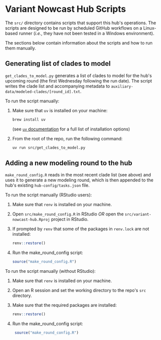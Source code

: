 # Variant Nowcast Hub Scripts

The `src/` directory contains scripts that support this hub's operations. The scripts are designed to be run by scheduled
GitHub workflows on a Linux-based runner (_i.e._, they have not been tested in a Windows environment).

The sections below contain information about the scripts and how to run them manually.

## Generating list of clades to model

`get_clades_to_model.py` generates a list of clades to model for the hub's upcoming round (the first Wednesday following
the run date). The script writes the clade list and accompanying metadata to `auxiliary-data/modeled-clades/[round_id].txt`.

To run the script manually:

1. Make sure that `uv` is installed on your machine:

    ```bash
    brew install uv
    ```

    (see [`uv` documentation](https://docs.astral.sh/uv/getting-started/installation/#installing-uv) for a full list of installation options)

2. From the root of the repo, run the following command:

    ```bash
    uv run src/get_clades_to_model.py
    ```

## Adding a new modeling round to the hub

`make_round_config.R` reads in the most recent clade list (see above) and uses it to generate a new modeling round, which is
then appended to the hub's existing `hub-config/tasks.json` file.

To run the script manually (RStudio users):

1. Make sure that `renv` is installed on your machine.
2. Open `src/make_round_config.R` in RStudio _OR_ open the `src/variant-nowcast-hub.Rproj` project in RStudio.
3. If prompted by `renv` that some of the packages in `renv.lock` are not installed:

    ```r
    renv::restore()
    ```
4. Run the make_round_config script:

    ```r
    source("make_round_config.R")
    ```


To run the script manually (without RStudio):

1. Make sure that `renv` is installed on your machine.
2. Open an R session and set the working directory to the repo's `src` directory.
3. Make sure that the required packages are installed:

    ```r
    renv::restore()
    ```
4. Run the make_round_config script:

    ```r
     source("make_round_config.R")
    ```



